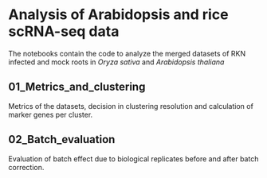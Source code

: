 # Analysis of Arabidopsis and rice scRNA-seq data

The notebooks contain the code to analyze the merged datasets of RKN infected and mock roots in *Oryza sativa* and *Arabidopsis thaliana*

## 01_Metrics_and_clustering

Metrics of the datasets, decision in clustering resolution and calculation of marker genes per cluster.

## 02_Batch_evaluation

Evaluation of batch effect due to biological replicates before and after batch correction.